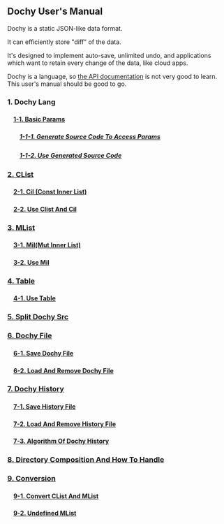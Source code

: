 ## Dochy User's Manual

Dochy is a static JSON-like data format.

It can efficiently store "diff" of the data.

It's designed to implement auto-save, unlimited undo, and
applications which want to retain every change of the data, like cloud apps.

Dochy is a language, so [the API documentation](https://docs.rs/dochy/) is not very good to learn.
This user's manual should be good to go.


### 1. Dochy Lang

#### 　[1-1. Basic Params](root.md)

##### 　　[1-1-1. Generate Source Code To Access Params](dochy_params_generate.md)

##### 　　[1-1-2. Use Generated Source Code](params_test.md)

### [2. CList](root.md)

#### 　[2-1. Cil (Const Inner List)](root.md)

#### 　[2-2. Use Clist And Cil](use_cil.md)

### [3. MList](root.md)

#### 　[3-1. Mil(Mut Inner List)](root.md)

#### 　[3-2. Use Mil](use_mil.md)

### [4. Table](root.md)

#### 　[4-1. Use Table](use_table.md)

### [5. Split Dochy Src](split_src.md)

### [6. Dochy File](save_dochy_files.md)

#### 　[6-1. Save Dochy File](save_dochy_file_test.md)

#### 　[6-2. Load And Remove Dochy File](load_dochy_file.md)

### [7. Dochy History](whats_dochy_history.md)

#### 　[7-1. Save History File](save_history_file_test.md)

#### 　[7-2. Load And Remove History File](load_history_file_test.md)

#### 　[7-3. Algorithm Of Dochy History](algorithm_of_history.md)

### [8. Directory Composition And How To Handle](directory_composition_and_how_to_handle.md)

### [9. Conversion](conversion.md)

#### 　[9-1. Convert CList And MList](clist_and_mlist.md)

#### 　[9-2. Undefined MList](separate_undefined_list.md)

